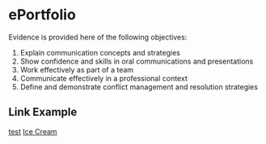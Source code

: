 # ePortfolio
Evidence is provided here of the following objectives:
1. Explain communication concepts and strategies
2. Show confidence and skills in oral communications and presentations
3. Work effectively as part of a team
4. Communicate effectively in a professional context
5. Define and demonstrate conflict management and resolution strategies

## Link Example
[test](https://www.example.com)
[Ice Cream](Icecreamparagraph.docx)
